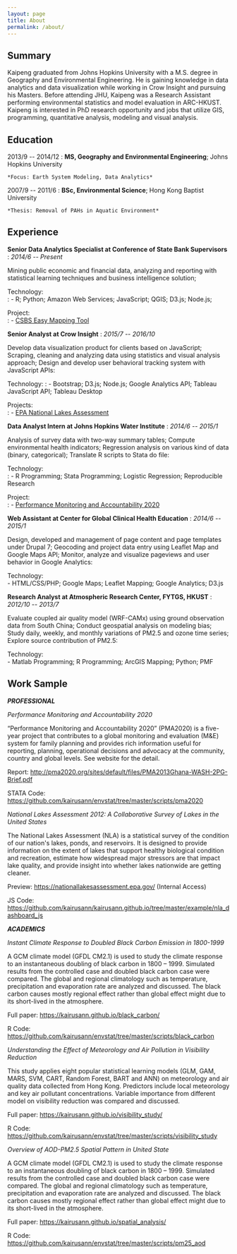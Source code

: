 ```yaml
---
layout: page
title: About
permalink: /about/
---
```


Summary
-------
Kaipeng graduated from Johns Hopkins University with a M.S. degree in Geography and Environmental Engineering. He is gaining knowledge in data analytics and data visualization while working in Crow Insight and pursuing his Masters. Before attending JHU, Kaipeng was a Research Assistant performing environmental statistics and model evaluation in ARC-HKUST. Kaipeng is interested in PhD research opportunity and jobs that utilize GIS, programming, quantitative analysis, modeling and visual analysis.

Education
---------
2013/9 -- 2014/12
:   **MS, Geography and Environmental Engineering**; Johns Hopkins University

    *Focus: Earth System Modeling, Data Analytics*

2007/9 -- 2011/6
:   **BSc, Environmental Science**; Hong Kong Baptist University

    *Thesis: Removal of PAHs in Aquatic Environment*

Experience
----------
**Senior Data Analytics Specialist at Conference of State Bank Supervisors**
:    *2014/6 -- Present*

Mining public economic and financial data, analyzing and reporting with statistical learning techniques and business intelligence solution; 

Technology:  
:    - R; Python; Amazon Web Services; JavaScript; QGIS; D3.js; Node.js; 

Project:  
:    - [CSBS Easy Mapping Tool](../mappingtool)

**Senior Analyst at Crow Insight**
:    *2015/7 -- 2016/10*

Develop data visualization product for clients based on JavaScript; Scraping, cleaning and analyzing data using statistics and visual analysis approach; Design and develop user behavioral tracking system with JavaScript APIs:

Technology:
:    - Bootstrap; D3.js; Node.js; Google Analytics API; Tableau JavaScript API; Tableau Desktop

Projects:  
:    - [EPA National Lakes Assessment](https://nationallakesassessment.epa.gov/)

**Data Analyst Intern at Johns Hopkins Water Institute**
:    *2014/6 -- 2015/1*

Analysis of survey data with two-way summary tables; Compute environmental health indicators; Regression analysis on various kind of data (binary, categorical); Translate R scripts to Stata do file:

Technology:  
:    - R Programming; Stata Programming; Logistic Regression; Reproducible Research

Project:  
:    - [Performance Monitoring and Accountability 2020](http://www.pma2020.org/)

**Web Assistant at Center for Global Clinical Health Education**
:    *2014/6 -- 2015/1*

Design, developed and management of page content and page templates under Drupal 7; Geocoding and project data entry using Leaflet Map and Google Maps API; Monitor, analyze and visualize pageviews and user behavior in Google Analytics:

Technology:  
    - HTML/CSS/PHP; Google Maps; Leaflet Mapping; Google Analytics; D3.js

**Research Analyst at Atmospheric Research Center, FYTGS, HKUST**
:    *2012/10 -- 2013/7*

Evaluate coupled air quality model (WRF-CAMx) using ground observation data from South China; Conduct geospatial analysis on modeling bias; Study daily, weekly, and monthly variations of PM2.5 and ozone time series; Explore source contribution of PM2.5:

Technology:  
    - Matlab Programming; R Programming; ArcGIS Mapping; Python; PMF

Work Sample
-----------

***PROFESSIONAL***

*Performance Monitoring and Accountability 2020*

“Performance Monitoring and Accountability 2020” (PMA2020) is a five-year project that contributes to a global monitoring and evaluation (M&E) system for family planning and provides rich information useful for reporting, planning, operational decisions and advocacy at the community, country and global levels. See website for the detail.

Report: <http://pma2020.org/sites/default/files/PMA2013Ghana-WASH-2PG-Brief.pdf>

STATA Code: <https://github.com/kairusann/envstat/tree/master/scripts/pma2020>

*National Lakes Assessment 2012: A Collaborative Survey of Lakes in the United States*

The National Lakes Assessment (NLA) is a statistical survey of the condition of our nation's lakes, ponds, and reservoirs. It is designed to provide information on the extent of lakes that support healthy biological condition and recreation, estimate how widespread major stressors are that impact lake quality, and provide insight into whether lakes nationwide are getting cleaner.

Preview: <https://nationallakesassessment.epa.gov/> (Internal Access)

JS Code: <https://github.com/kairusann/kairusann.github.io/tree/master/example/nla_dashboard_js>

***ACADEMICS***

*Instant Climate Response to Doubled Black Carbon Emission in 1800-1999*

A GCM climate model (GFDL CM2.1) is used to study the climate response to an instantaneous doubling of black carbon in 1800 – 1999. Simulated results from the controlled case and doubled black carbon case were compared. The global and regional climatology such as temperature, precipitation and evaporation rate are analyzed and discussed. The black carbon causes mostly regional effect rather than global effect might due to its short-lived in the atmosphere.

Full paper: <https://kairusann.github.io/black_carbon/>

R Code: <https://github.com/kairusann/envstat/tree/master/scripts/black_carbon>

*Understanding the Effect of Meteorology and Air Pollution in Visibility Reduction*

This study applies eight popular statistical learning models (GLM, GAM, MARS, SVM, CART, Random Forest, BART and ANN) on meteorology and air quality data collected from Hong Kong. Predictors include local meteorology and key air pollutant concentrations. Variable importance from different model on visibility reduction was compared and discussed.

Full paper: <https://kairusann.github.io/visibility_study/>

R Code: <https://github.com/kairusann/envstat/tree/master/scripts/visibility_study>

*Overview of AOD-PM2.5 Spatial Pattern in United State*

A GCM climate model (GFDL CM2.1) is used to study the climate response to an instantaneous doubling of black carbon in 1800 – 1999. Simulated results from the controlled case and doubled black carbon case were compared. The global and regional climatology such as temperature, precipitation and evaporation rate are analyzed and discussed. The black carbon causes mostly regional effect rather than global effect might due to its short-lived in the atmosphere.

Full paper: <https://kairusann.github.io/spatial_analysis/>

R Code: <https://github.com/kairusann/envstat/tree/master/scripts/pm25_aod>